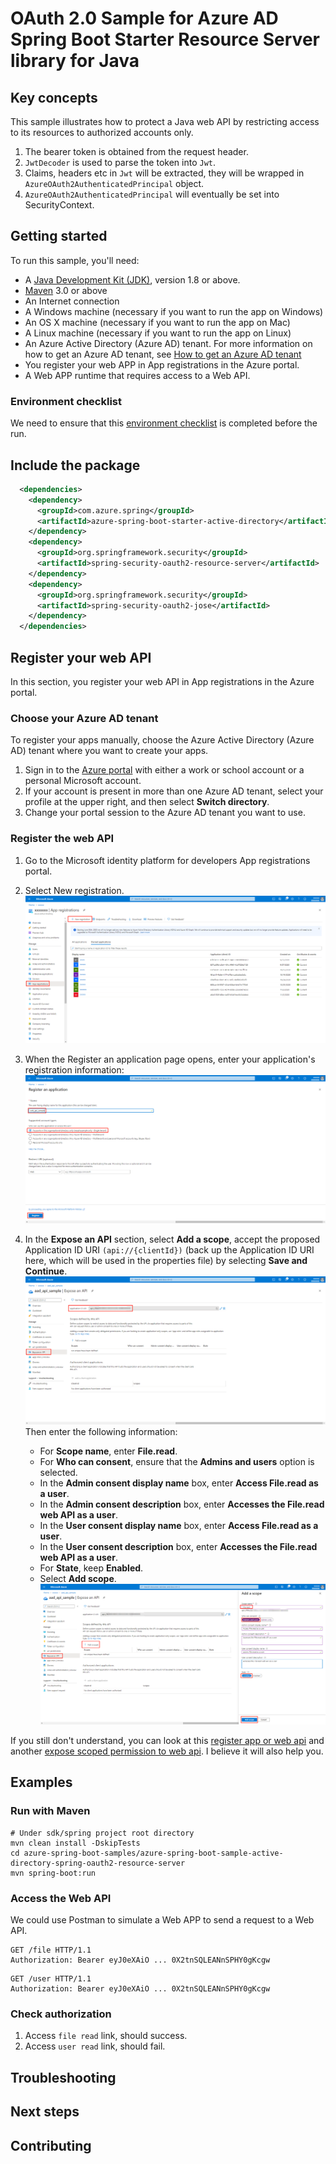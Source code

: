 # OAuth 2.0 Sample for Azure AD Spring Boot Starter Resource Server library for Java

## Key concepts
This sample illustrates how to protect a Java web API by restricting access to its resources to authorized accounts only.

1. The bearer token is obtained from the request header. 
2. `JwtDecoder`  is used to parse the token into `Jwt`.
3. Claims, headers etc in `Jwt` will be extracted, they will be wrapped in `AzureOAuth2AuthenticatedPrincipal` object.
4. `AzureOAuth2AuthenticatedPrincipal` will eventually be set into SecurityContext.


## Getting started

To run this sample, you'll need:

- A [Java Development Kit (JDK)][jdk_link], version 1.8 or above.
- [Maven](https://maven.apache.org/) 3.0 or above
- An Internet connection
- A Windows machine (necessary if you want to run the app on Windows)
- An OS X machine (necessary if you want to run the app on Mac)
- A Linux machine (necessary if you want to run the app on Linux)
- An Azure Active Directory (Azure AD) tenant. For more information on how to get an Azure AD tenant, see [How to get an Azure AD tenant](https://azure.microsoft.com/documentation/articles/active-directory-howto-tenant/)
- You register your web APP in App registrations in the Azure portal.
- A Web APP runtime that requires access to a Web API.

### Environment checklist
We need to ensure that this [environment checklist][ready-to-run-checklist] is completed before the run.

## Include the package
```xml
  <dependencies>
    <dependency>
      <groupId>com.azure.spring</groupId>
      <artifactId>azure-spring-boot-starter-active-directory</artifactId>
    </dependency>
    <dependency>
      <groupId>org.springframework.security</groupId>
      <artifactId>spring-security-oauth2-resource-server</artifactId>
    </dependency>
    <dependency>
      <groupId>org.springframework.security</groupId>
      <artifactId>spring-security-oauth2-jose</artifactId>
    </dependency>
  </dependencies>
```

## Register your web API
In this section, you register your web API in App registrations in the Azure portal.
    
### Choose your Azure AD tenant

To register your apps manually, choose the Azure Active Directory (Azure AD) tenant where you want to create your apps.

1. Sign in to the [Azure portal](https://portal.azure.com/) with either a work or school account or a personal Microsoft account.
2. If your account is present in more than one Azure AD tenant, select your profile at the upper right, and then select **Switch directory**.
3. Change your portal session to the Azure AD tenant you want to use.

### Register the web API

1. Go to the Microsoft identity platform for developers App registrations portal.

2. Select New registration.
    ![Select New registration](docs/image-select-new-registration.png "Select new registration")

3. When the Register an application page opens, enter your application's registration information:
    ![Scope Config](docs/image-register-an-application.png "Register an application")
    
4. In the **Expose an API** section, select **Add a scope**, accept the proposed Application ID URI `(api://{clientId})` (back up the Application ID URI here, which will be used in the properties file) by selecting **Save and Continue**.
   ![App-Id-Uri Config](docs/image-app-id-uri-config.png "App-id-uri Config")
   Then enter the following information:
   - For **Scope name**, enter **File.read**.
   - For **Who can consent**, ensure that the **Admins and users** option is selected.
   - In the **Admin consent display name** box, enter **Access File.read as a user**.
   - In the **Admin consent description** box, enter **Accesses the File.read web API as a user**.
   - In the **User consent display name** box, enter **Access File.read as a user**.
   - In the **User consent description** box, enter **Accesses the File.read web API as a user**.
   - For **State**, keep **Enabled**.
   - Select **Add scope**.
   ![Scope Config](docs/image-scope-configurations.png "Scope Config")

If you still don't understand, you can look at this [register app or web api][Register app or web API] and another [expose scoped permission to web api][Expose scoped permission to web API]. I believe it will also help you.

## Examples

### Run with Maven 
```shell
# Under sdk/spring project root directory
mvn clean install -DskipTests
cd azure-spring-boot-samples/azure-spring-boot-sample-active-directory-spring-oauth2-resource-server
mvn spring-boot:run
```

### Access the Web API
We could use Postman to simulate a Web APP to send a request to a Web API.
```http request
GET /file HTTP/1.1
Authorization: Bearer eyJ0eXAiO ... 0X2tnSQLEANnSPHY0gKcgw
```
```http request
GET /user HTTP/1.1
Authorization: Bearer eyJ0eXAiO ... 0X2tnSQLEANnSPHY0gKcgw
```

### Check authorization

1. Access `file read` link, should success.
2. Access `user read` link, should fail.

## Troubleshooting

## Next steps
## Contributing
<!-- LINKS -->
[jdk_link]: https://docs.microsoft.com/java/azure/jdk/?view=azure-java-stable
[ready-to-run-checklist]: https://github.com/Azure/azure-sdk-for-java/blob/master/sdk/spring/azure-spring-boot-samples/README.md#ready-to-run-checklist
[Register app or web API]: https://docs.microsoft.com/azure/active-directory/develop/quickstart-register-app
[Expose scoped permission to web API]: https://docs.microsoft.com/azure/active-directory/develop/quickstart-configure-app-expose-web-apis